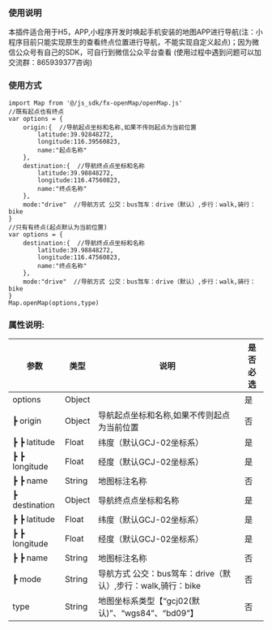 ### 使用说明
本插件适合用于H5，APP,小程序开发时唤起手机安装的地图APP进行导航(注：小程序目前只能实现原生的查看终点位置进行导航，不能实现自定义起点)；因为微信公众号有自己的SDK，可自行到微信公众平台查看
(使用过程中遇到问题可以加交流群：865939377咨询)

### 使用方式

```
import Map from '@/js_sdk/fx-openMap/openMap.js'
//既有起点也有终点
var options = {
	origin:{  //导航起点坐标和名称,如果不传则起点为当前位置
		latitude:39.92848272,
		longitude:116.39560823,
		name:"起点名称"
	},
	destination:{  //导航终点点坐标和名称
		latitude:39.98848272,
		longitude:116.47560823,
		name:"终点名称"
	},
	mode:"drive"  //导航方式 公交：bus驾车：drive（默认）,步行：walk,骑行：bike
}
//只有有终点(起点默认为当前位置)
var options = {
	destination:{  //导航终点点坐标和名称
		latitude:39.98848272,
		longitude:116.47560823,
		name:"终点名称"
	},
	mode:"drive"  //导航方式 公交：bus驾车：drive（默认）,步行：walk,骑行：bike
}
Map.openMap(options,type)

```

### 属性说明:


| 参数				| 类型		| 说明															| 是否必选	|
| ---------------	| ----	| ------------------------									| ----	|
| options			| Object	|																| 是		|
| ┣ origin			| Object	| 导航起点坐标和名称,如果不传则起点为当前位置					| 否		|
| ┣ ┣ latitude	| Float		| 纬度（默认GCJ-02坐标系）										| 是		|
| ┣ ┣ longitude	| Float		| 经度（默认GCJ-02坐标系）										| 是		|
| ┣ ┣ name		| String	| 地图标注名称													| 否		|
| ┣ destination	| Object	| 导航终点点坐标和名称											| 是		|
| ┣ ┣ latitude	| Float		| 纬度（默认GCJ-02坐标系）										| 是		|
| ┣ ┣ longitude	| Float		| 经度（默认GCJ-02坐标系）										| 是		|
| ┣ ┣ name		| String	| 地图标注名称													| 否		|
| ┣ mode			|  String	| 导航方式 公交：bus驾车：drive（默认）,步行：walk,骑行：bike	| 否		|
| type				| String	| 地图坐标系类型【“gcj02(默认)”、“wgs84”、“bd09”】		| 否		|

